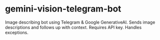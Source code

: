 # gemini-vision-telegram-bot
Image describing bot using Telegram &amp; Google GenerativeAI. Sends image descriptions and follows up with context. Requires API key. Handles exceptions.
